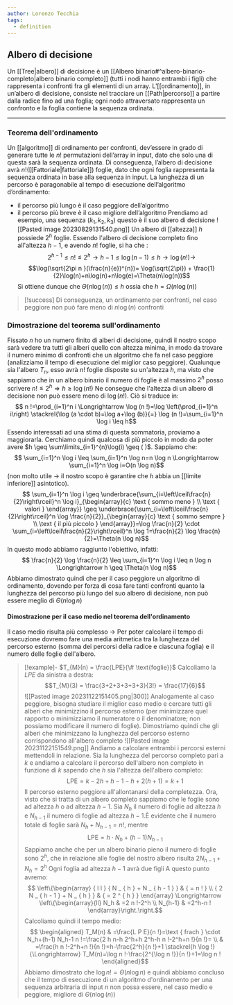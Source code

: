 ```yaml
---
author: Lorenzo Tecchia
tags:
  - definition
---
```


## Albero di decisione
Un [[Tree|albero]] di decisione è un [[Albero binario#^albero-binario-completo|albero binario completo]] (tutti i nodi hanno entrambi i figli) che rappresenta i confronti fra gli elementi di un array.
L’[[ordinamento]], in un’albero di decisione, consiste nel tracciare un [[Path|percorso]] a partire dalla radice fino ad una foglia; ogni nodo attraversato rappresenta un confronto e la foglia contiene la sequenza ordinata.


---
### Teorema dell'ordinamento
Un [[algoritmo]] di ordinamento per confronti, dev’essere in grado di generare tutte le $n!$ permutazioni dell’array in input, dato che solo una di questa sarà la sequenza ordinata. 
Di conseguenza, l’albero di decisione avrà $n!$([[Fattoriale|fattoriale]]) foglie, dato che ogni foglia rappresenta la sequenza ordinata in base alla sequenza in input.
La lunghezza di un percorso è paragonabile al tempo di esecuzione dell’algoritmo d’ordinamento: 
- il percorso più lungo è il caso peggiore dell’algoritmo  
- il percorso più breve è il caso migliore dell’algoritmo
Prendiamo ad esempio, una sequenza ($k_1, k_2, k_3$) questo è il suo albero di decisione
![[Pasted image 20230829131540.png]]
Un albero di [[altezza]] $h$ possiede $2^{h}$ foglie.
Essendo l'albero di decisione completo fino all'altezza $h-1$, e avendo $n!$ foglie, si ha che :
$$2^{h-1} \leq n! \leq 2^{h} \rightarrow h-1 \leq \log(n-1) \leq h \rightarrow \log(n!) \rightarrow
$$
$$\log(\sqrt{2\pi n }(\frac{n}{e})^{n})= \log(\sqrt{2\pi}) + \frac{1}{2}\log(n)+n\log(n)+n\log(e)=\Theta(n\log(n))$$
Si ottiene dunque che $\Theta(n\log(n)) \leq h$ ossia che $h=\Omega(n\log(n))$
>[!success] 
>Di conseguenza, un ordinamento per confronti, nel caso peggiore non può fare meno di $n\log(n)$ confronti


### Dimostrazione del teorema sull'ordinamento 
Fissato $n$ ho un numero finito di alberi di decisione, quindi il nostro scopo sarà vedere tra tutti gli alberi quello con altezza minima, in modo da trovare il numero minimo di confronti che un algoritmo che fa nel caso peggiore (analizziamo il tempo di esecuzione del miglior caso peggiore).
Qualunque sia l'albero $T_{n}$, esso avrà $n!$ foglie disposte su un'altezza $h$, ma visto che sappiamo che in un albero binario il numero di foglie è al massimo $2^{h}$ posso scrivere $n! \leq 2^{h} \Longrightarrow h \geq \log(n!)$
Ne consegue che l'altezza di un albero di decisione non può essere meno di $\log(n!)$. Ciò si traduce in:$$
n !=\prod_{i=1}^n i \Longrightarrow \log (n !)=\log \left(\prod_{i=1}^n i\right) \stackrel{\log (a \cdot b)=\log a+\log (b)}{=} \log (n !)=\sum_{i=1}^n \log i \leq h$$
Essendo interessati ad una stima di questa sommatoria, proviamo a maggiorarla. Cerchiamo quindi qualcosa di più piccolo in modo da poter avere $h \geq \sum\limits_{i=1}^{n}\log(i) \geq ( )$. Sappiamo che:$$
\sum_{i=1}^n \log i \leq \sum_{i=1}^n \log n=n \log n \Longrightarrow \sum_{i=1}^n \log i=O(n \log n)$$
(non molto utile $\rightarrow$ il nostro scopo è garantire che $h$ abbia un [[limite inferiore]] asintotico).
$$
\sum_{i=1}^n \log i \geq \underbrace{\sum_{i=\left\lceil\frac{n}{2}\right\rceil}^n \log i}_{\begin{array}{c}
\text { sommo meno } \\
\text { valori }
\end{array}} \geq \underbrace{\sum_{i=\left\lceil\frac{n}{2}\right\rceil}^n \log \frac{n}{2}}_{\begin{array}{c}
\text { sommo sempre } \\
\text { il più piccolo }
\end{array}}=\log \frac{n}{2} \cdot \sum_{i=\left\lceil\frac{n}{2}\right\rceil}^n \log 1=\frac{n}{2} \log \frac{n}{2}=\Theta(n \log n)$$
In questo modo abbiamo raggiunto l'obiettivo, infatti:$$
\frac{n}{2} \log \frac{n}{2} \leq \sum_{i=1}^n \log i \leq n \log n \Longrightarrow h \geq \Theta(n \log n)$$
Abbiamo dimostrato quindi che per il caso peggiore un algoritmo di ordinamento, dovendo per forza di cosa fare tanti confronti quanto la lunghezza del percorso più lungo del suo albero di decisione, non può essere meglio di $\Theta(n \log n)$


#### Dimostrazione per il caso medio nel teorema dell'ordinamento
Il caso medio risulta più complesso $\rightarrow$ Per poter calcolare il tempo di esecuzione dovremo fare una media aritmetica tra la lunghezza del percorso esterno (somma dei percorsi della radice e ciascuna foglia) e il numero delle foglie dell'albero.
>[!example]-
> $T_{M}(n) = \frac{LPE}{\# \text{foglie}}$
> Calcoliamo la $LPE$ da sinistra a destra: $$T_{M}(3) = \frac{3+2+3+3+3+3}{3!} = \frac{17}{6}$$
> ![[Pasted image 20231122151405.png|300]]
Analogamente al caso peggiore, bisogna studiare il miglior caso medio e cercare tutti gli alberi che minimizzino il percorso esterno (per minimizzare quel rapporto o minimizziamo il numeratore o il denominatore; non possiamo modificare il numero di foglie).
Dimostriamo quindi che gli alberi che minimizzano la lunghezza del percorso esterno corrispondono all'albero completo
![[Pasted image 20231122151549.png]]
Andiamo a calcolare entrambi i percorsi esterni mettendoli in relazione.
Sia la lunghezza del percorso completo pari a $k$ e andiamo a calcolare il percorso dell'albero non completo in funzione di $k$ sapendo che $h$ sia l'altezza dell'albero completo:$$\mathrm{LPE}=k-2 h+h-1-h+2(h+1)=k+1$$
Il percorso esterno peggiore all'allontanarsi della completezza.
Ora, visto che si tratta di un albero completo sappiamo che le foglie sono ad altezza $h$ o ad altezza $h-1$. Sia $N_{h}$ il numero di foglie ad altezza $h$ e $N_{h-1}$ il numero di foglie ad altezza $h-1$.È evidente che il numero totale di foglie sarà $N_{h}+N_{h-1} = n!$, mentre$$\mathrm{LPE}=h \cdot N_h+(h-1) N_{h-1}$$
Sappiamo anche che per un albero binario pieno il numero di foglie sono $2^{h}$, che in relazione alle foglie del nostro albero risulta $2N_{h-1} + N_{h}= 2^{h}$
 Ogni foglia ad altezza $h-1$ avrà due figli
A questo punto avremo:$$
\left\{\begin{array} { l l } 
{ N _ { h } + N _ { h - 1 } } & { = n ! } \\
{ 2 N _ { h - 1 } + N _ { h } } & { = 2 ^ { h } }
\end{array} \Longrightarrow \left\{\begin{array}{ll}
N_h & =2 n !-2^h \\
N_{h-1} & =2^h-n !
\end{array}\right.\right.$$
Calcoliamo quindi il tempo medio:$$
\begin{aligned}
T_M(n) & =\frac{L P E}{n !}=\text { frach } \cdot N_h+(h-1) N_h-1 n !=\frac{2 h n-h 2^h+h 2^h-h n !-2^h+n !}{n !}= \\
& =\frac{h n !-2^h+n !}{n !}=h-\frac{2^h}{n !}+1 \stackrel{h \log !}{\Longrightarrow} T_M(n)=\log n !-\frac{2^{\log n !}}{n !}+1=\log n !
\end{aligned}$$
Abbiamo dimostrato che $\log n! = \Theta(n \log n)$ e quindi abbiamo concluso che il tempo di esecuzione di un algoritmo d'ordinamento per una sequenza arbitraria di input $n$ non possa essere, nel caso medio e peggiore, migliore di $\Theta(n \log(n))$
